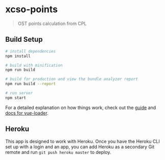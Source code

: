 # xcso-points

> OST points calculation from CPL

## Build Setup

``` bash
# install dependencies
npm install

# build with minification
npm run build

# build for production and view the bundle analyzer report
npm run build --report

# run server
npm start
```

For a detailed explanation on how things work, check out the [guide](http://vuejs-templates.github.io/webpack/) and [docs for vue-loader](http://vuejs.github.io/vue-loader).


## Heroku

This app is designed to work with Heroku.  Once you have the Heroku CLI set up with a login and an app, you can add Heroku as a secondary Git remote and run `git push heroku master` to deploy.
